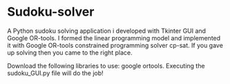 # Sudoku-solver
A Python sudoku solving application i developed 
with Tkinter GUI and Google OR-tools.
I formed the linear programming model and implemented it with
Google OR-tools constrained programming solver cp-sat.
If you gave up solving then you came to the right place.

Download the following libraries to use: google ortools.
Executing the sudoku_GUI.py file will do the job!
